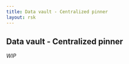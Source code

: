 ```yaml
---
title: Data vault - Centralized pinner
layout: rsk
---
```


## Data vault - Centralized pinner

_WIP_
